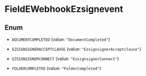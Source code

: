 

# FieldEWebhookEzsignevent

## Enum


* `DOCUMENTCOMPLETED` (value: `"DocumentCompleted"`)

* `EZSIGNSIGNERACCEPTCLAUSE` (value: `"EzsignsignerAcceptclause"`)

* `EZSIGNSIGNERCONNECT` (value: `"EzsignsignerConnect"`)

* `FOLDERCOMPLETED` (value: `"FolderCompleted"`)




